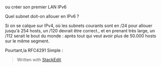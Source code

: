 
ou créer son premier LAN IPv6

Quel subnet doit-on allouer en IPv6 ?

Si on se calque sur IPv4, où les subnets courants sont en /24 pour allouer jusqu'à 254 hosts, un /120 devrait être correct., et en prenant très large, un /112 serait le bout du monde : après tout qui veut avoir plus de 50.000 hosts sur le même segment.

Pourtant,la  RFC4291
Simple : 

> Written with [StackEdit](https://stackedit.io/).
<!--stackedit_data:
eyJoaXN0b3J5IjpbLTEwNTk2OTUyMzQsODU5MzM1NTY2XX0=
-->